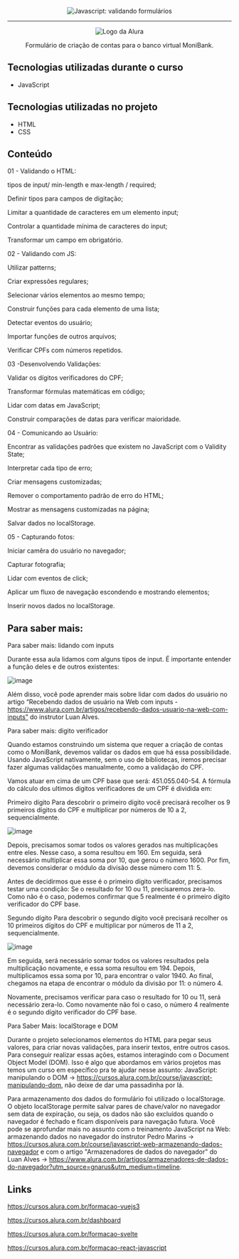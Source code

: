 <p align="center"> <img src="https://imgur.com/mIBmcEL.png" alt="Javascript: validando formulários"> </p>

<hr>

<p align="center"> <img src="https://github.com/MonicaHillman/aluraplay-requisicoes/blob/main/img/logo.png" alt="Logo da Alura"> </p>
<p align="center">Formulário de criação de contas para o banco virtual MoniBank.</p>

## Tecnologias utilizadas durante o curso
* JavaScript

## Tecnologias utilizadas no projeto
* HTML
* CSS


## Conteúdo
01 - Validando o HTML:

tipos de input/ min-length e max-length / required;

Definir tipos para campos de digitação;

Limitar a quantidade de caracteres em um elemento input;

Controlar a quantidade mínima de caracteres do input;

Transformar um campo em obrigatório.

02 - Validando com JS:

Utilizar patterns;

Criar expressões regulares;

Selecionar vários elementos ao mesmo tempo;

Construir funções para cada elemento de uma lista;

Detectar eventos do usuário;

Importar funções de outros arquivos;

Verificar CPFs com números repetidos.

03 -Desenvolvendo Validações:

Validar os dígitos verificadores do CPF;

Transformar fórmulas matemáticas em código;

Lidar com datas em JavaScript;

Construir comparações de datas para verificar maioridade.

04 - Comunicando ao Usuário:

Encontrar as validações padrões que existem no JavaScript com o Validity State;

Interpretar cada tipo de erro;

Criar mensagens customizadas;

Remover o comportamento padrão de erro do HTML;

Mostrar as mensagens customizadas na página;

Salvar dados no localStorage.

05 - Capturando fotos:

Iniciar camêra do usuário no navegador;

Capturar fotografia;

Lidar com eventos de click;

Aplicar um fluxo de navegação escondendo e mostrando elementos;

Inserir novos dados no localStorage.

## Para saber mais:

Para saber mais: lidando com inputs

Durante essa aula lidamos com alguns tipos de input. É importante entender a função deles e de outros existentes:

![image](https://user-images.githubusercontent.com/104031152/223828858-fb8c175f-d1e4-4f9a-85bc-2b791a0a99ac.png)

Além disso, você pode aprender mais sobre lidar com dados do usuário no artigo “Recebendo dados de usuário na Web com inputs - https://www.alura.com.br/artigos/recebendo-dados-usuario-na-web-com-inputs” do instrutor Luan Alves.

Para saber mais: digito verificador

Quando estamos construindo um sistema que requer a criação de contas como o MoniBank, devemos validar os dados em que há essa possibilidade. Usando JavaScript nativamente, sem o uso de bibliotecas, iremos precisar fazer algumas validações manualmente, como a validação do CPF.

Vamos atuar em cima de um CPF base que será: 451.055.040-54. A fórmula do cálculo dos ultimos digitos verificadores de um CPF é dividida em:

Primeiro dígito
Para descobrir o primeiro dígito você precisará recolher os 9 primeiros dígitos do CPF e multiplicar por números de 10 a 2, sequencialmente.

![image](https://user-images.githubusercontent.com/104031152/223851519-97bc729b-5d89-4d1a-9c70-c1ccc049030c.png)

Depois, precisamos somar todos os valores gerados nas multiplicações entre eles. Nesse caso, a soma resultou em 160. Em seguida, será necessário multiplicar essa soma por 10, que gerou o número 1600. Por fim, devemos considerar o módulo da divisão desse número com 11: 5.

Antes de decidirmos que esse é o primeiro dígito verificador, precisamos testar uma condição: Se o resultado for 10 ou 11, precisaremos zera-lo. Como não é o caso, podemos confirmar que 5 realmente é o primeiro dígito verificador do CPF base.

Segundo dígito
Para descobrir o segundo dígito você precisará recolher os 10 primeiros dígitos do CPF e multiplicar por números de 11 a 2, sequencialmente.

![image](https://user-images.githubusercontent.com/104031152/223851635-5e8d4186-5929-41c3-a5a1-4a08861757da.png)

Em seguida, será necessário somar todos os valores resultados pela multiplicação novamente, e essa soma resultou em 194. Depois, multiplicamos essa soma por 10, para encontrar o valor 1940. Ao final, chegamos na etapa de encontrar o módulo da divisão por 11: o número 4.

Novamente, precisamos verificar para caso o resultado for 10 ou 11, será necessário zera-lo. Como novamente não foi o caso, o número 4 realmente é o segundo dígito verificador do CPF base.

Para Saber Mais: localStorage e DOM

Durante o projeto selecionamos elementos do HTML para pegar seus valores, para criar novas validações, para inserir textos, entre outros casos. Para conseguir realizar essas ações, estamos interagindo com o Document Object Model (DOM). Isso é algo que abordamos em vários projetos mas temos um curso em específico pra te ajudar nesse assunto: JavaScript: manipulando o DOM -> https://cursos.alura.com.br/course/javascript-manipulando-dom, não deixe de dar uma passadinha por lá.

Para armazenamento dos dados do formulário foi utilizado o localStorage. O objeto localStorage permite salvar pares de chave/valor no navegador sem data de expiração, ou seja, os dados não são excluídos quando o navegador é fechado e ficam disponíveis para navegação futura. Você pode se aprofundar mais no assunto com o treinamento JavaScript na Web: armazenando dados no navegador do instrutor Pedro Marins -> https://cursos.alura.com.br/course/javascript-web-armazenando-dados-navegador e com o artigo "Armazenadores de dados do navegador" do Luan Alves -> https://www.alura.com.br/artigos/armazenadores-de-dados-do-navegador?utm_source=gnarus&utm_medium=timeline.

## Links
https://cursos.alura.com.br/formacao-vuejs3

https://cursos.alura.com.br/dashboard

https://cursos.alura.com.br/formacao-svelte

https://cursos.alura.com.br/formacao-react-javascript 

